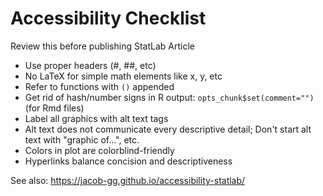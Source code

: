 # Accessibility Checklist

Review this before publishing StatLab Article

- Use proper headers (#, ##, etc)
- No LaTeX for simple math elements like x, y, etc
- Refer to functions with `()` appended
- Get rid of hash/number signs in R output: `opts_chunk$set(comment="")` (for Rmd files)
- Label all graphics with alt text tags
- Alt text does not communicate every descriptive detail; Don't start alt text with "graphic of...", etc.
- Colors in plot are colorblind-friendly
- Hyperlinks balance concision and descriptiveness

See also: https://jacob-gg.github.io/accessibility-statlab/
